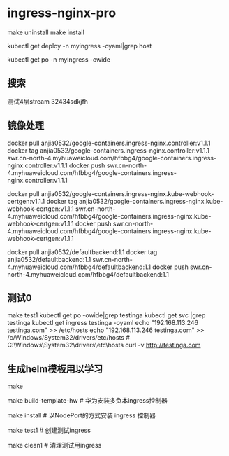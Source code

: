 # ingress-nginx-pro


make uninstall
make install

kubectl get deploy -n myingress -oyaml|grep host

kubectl get po -n myingress -owide



## 搜索
测试4层stream                               32434sdkjfh




## 镜像处理
docker pull anjia0532/google-containers.ingress-nginx.controller:v1.1.1
docker tag anjia0532/google-containers.ingress-nginx.controller:v1.1.1 swr.cn-north-4.myhuaweicloud.com/hfbbg4/google-containers.ingress-nginx.controller:v1.1.1
docker push swr.cn-north-4.myhuaweicloud.com/hfbbg4/google-containers.ingress-nginx.controller:v1.1.1

docker pull anjia0532/google-containers.ingress-nginx.kube-webhook-certgen:v1.1.1
docker tag anjia0532/google-containers.ingress-nginx.kube-webhook-certgen:v1.1.1 swr.cn-north-4.myhuaweicloud.com/hfbbg4/google-containers.ingress-nginx.kube-webhook-certgen:v1.1.1
docker push swr.cn-north-4.myhuaweicloud.com/hfbbg4/google-containers.ingress-nginx.kube-webhook-certgen:v1.1.1

docker pull anjia0532/defaultbackend:1.1
docker tag anjia0532/defaultbackend:1.1 swr.cn-north-4.myhuaweicloud.com/hfbbg4/defaultbackend:1.1
docker push swr.cn-north-4.myhuaweicloud.com/hfbbg4/defaultbackend:1.1






## 测试0
make test1
kubectl get po -owide|grep testinga
kubectl get svc |grep testinga
kubectl get ingress testinga -oyaml
echo "192.168.113.246 testinga.com" >> /etc/hosts
echo "192.168.113.246 testinga.com" >> /c/Windows/System32/drivers/etc/hosts # C:\Windows\System32\drivers\etc\hosts
curl -v http://testinga.com



## 生成helm模板用以学习
make 

make build-template-hw # 华为安装多负本ingress控制器

make install # 以NodePort的方式安装 ingress 控制器

make test1 # 创建测试ingress

make clean1 # 清理测试用ingress




